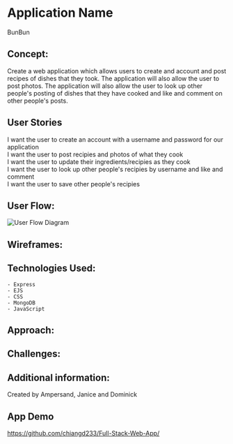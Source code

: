 # Application Name
BunBun

## Concept:
Create a web application which allows users to create and account and post recipes of dishes that they took. The application will also allow the user to post photos. The application will also allow the user to look up other people's posting of dishes that they have cooked and like and comment on other people's posts.

## User Stories

I want the user to create an account with a username and password for our application </br>
I want the user to post recipies and photos of what they cook </br>
I want the user to update their ingredients/recipies as they cook  </br>
I want the user to look up other people's recipies by username and like and comment </br>
I want the user to save other people's recipies </br>

## User Flow:
![User Flow Diagram](/BunBun.svg)

## Wireframes:

## Technologies Used:
    - Express
    - EJS
    - CSS
    - MongoDB
    - JavaScript

## Approach:


## Challenges:


## Additional information:
Created by Ampersand, Janice and Dominick

## App Demo
https://github.com/chiangd233/Full-Stack-Web-App/
